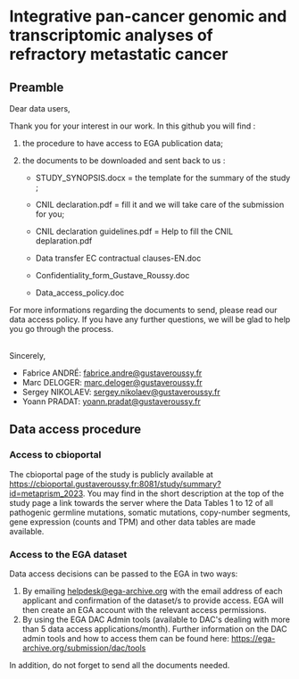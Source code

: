 # Integrative pan-cancer genomic and transcriptomic analyses of refractory metastatic cancer

## Preamble

Dear data users,

Thank you for your interest in our work. In this github you will find :

1) the procedure to have access to EGA publication data;

2) the documents to be downloaded and sent back to us :

    - STUDY_SYNOPSIS.docx = the template for the summary of the study ;

    - CNIL declaration.pdf = fill it and we will take care of the submission for you;
    
    - CNIL declaration guidelines.pdf = Help to fill the CNIL deplaration.pdf
    
    - Data transfer EC contractual clauses-EN.doc 

    - Confidentiality_form_Gustave_Roussy.doc 

    - Data_access_policy.doc 


For more informations regarding the documents to send, please read our data access policy. If you have any further
questions, we will be glad to help you go through the process.

<br>
Sincerely,

- Fabrice ANDRÉ: fabrice.andre@gustaveroussy.fr
- Marc DELOGER: marc.deloger@gustaveroussy.fr
- Sergey NIKOLAEV: sergey.nikolaev@gustaveroussy.fr
- Yoann PRADAT: yoann.pradat@gustaveroussy.fr

## Data access procedure

### Access to cbioportal

The cbioportal page of the study is publicly available at
<https://cbioportal.gustaveroussy.fr:8081/study/summary?id=metaprism_2023>. You may find in the short description at the
top of the study page a link towards the server where the Data Tables 1 to 12 of all pathogenic germline mutations,
somatic mutations, copy-number segments, gene expression (counts and TPM) and other data tables are made available.

### Access to the EGA dataset

Data access decisions can be passed to the EGA in two ways:
1) By emailing helpdesk@ega-archive.org with the email address of each applicant and confirmation of the dataset/s to
   provide access. EGA will then create an EGA account with the relevant access permissions.
2) By using the EGA DAC Admin tools (available to DAC's dealing with more than 5 data access applications/month).
   Further information on the DAC admin tools and how to access them can be found here:
   https://ega-archive.org/submission/dac/tools

In addition, do not forget to send all the documents needed.
